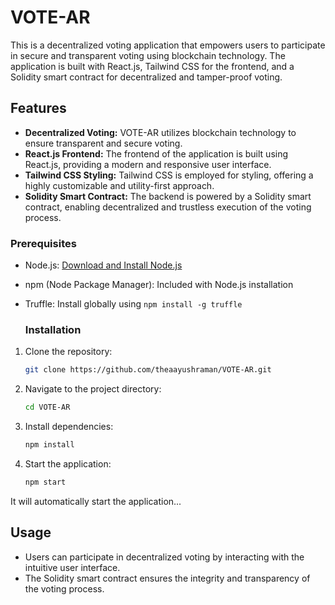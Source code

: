 # VOTE-AR
This is a decentralized voting application that empowers users to participate in secure and transparent voting using blockchain technology. The application is built with React.js, Tailwind CSS for the frontend, and a Solidity smart contract for decentralized and tamper-proof voting.

## Features

- **Decentralized Voting:** VOTE-AR utilizes blockchain technology to ensure transparent and secure voting.
- **React.js Frontend:** The frontend of the application is built using React.js, providing a modern and responsive user interface.
- **Tailwind CSS Styling:** Tailwind CSS is employed for styling, offering a highly customizable and utility-first approach.
- **Solidity Smart Contract:** The backend is powered by a Solidity smart contract, enabling decentralized and trustless execution of the voting process.

### Prerequisites

- Node.js: [Download and Install Node.js](https://nodejs.org/)
- npm (Node Package Manager): Included with Node.js installation
- Truffle: Install globally using `npm install -g truffle`

  ### Installation

1. Clone the repository:

   ```bash
   git clone https://github.com/theaayushraman/VOTE-AR.git
   ```

2. Navigate to the project directory:

   ```bash
   cd VOTE-AR
   ```

3. Install dependencies:

   ```bash
   npm install
   ```

4. Start the application:

   ```bash
   npm start
   ```
It will automatically start the application...

## Usage

- Users can participate in decentralized voting by interacting with the intuitive user interface.
- The Solidity smart contract ensures the integrity and transparency of the voting process.
